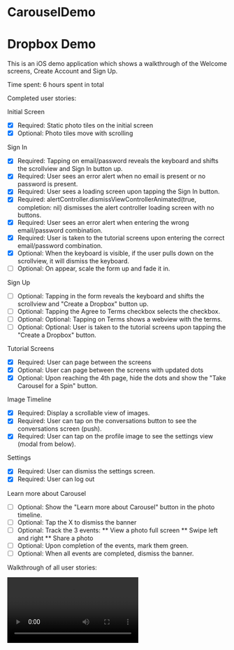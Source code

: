 # CarouselDemo

# Dropbox Demo

This is an iOS demo application which shows a walkthrough of the Welcome screens, Create Account and Sign Up.

Time spent: 6 hours spent in total

Completed user stories:

Initial Screen
* [x] Required: Static photo tiles on the initial screen
* [x] Optional: Photo tiles move with scrolling

Sign In
* [x] Required: Tapping on email/password reveals the keyboard and shifts the scrollview and Sign In button up.
* [x] Required: User sees an error alert when no email is present or no password is present.
* [x] Required: User sees a loading screen upon tapping the Sign In button.
* [x] Required: alertController.dismissViewControllerAnimated(true, completion: nil) dismisses the alert controller loading screen with no buttons.
* [x] Required: User sees an error alert when entering the wrong email/password combination.
* [x] Required: User is taken to the tutorial screens upon entering the correct email/password combination.
* [x] Optional: When the keyboard is visible, if the user pulls down on the scrollview, it will dismiss the keyboard.
* [ ] Optional: On appear, scale the form up and fade it in.

Sign Up
* [ ] Optional: Tapping in the form reveals the keyboard and shifts the scrollview and "Create a Dropbox" button up.
* [ ] Optional: Tapping the Agree to Terms checkbox selects the checkbox.
* [ ] Optional: Optional: Tapping on Terms shows a webview with the terms.
* [ ] Optional: Optional: User is taken to the tutorial screens upon tapping the "Create a Dropbox" button.

Tutorial Screens
* [x] Required: User can page between the screens
* [x] Optional: User can page between the screens with updated dots
* [x] Optional: Upon reaching the 4th page, hide the dots and show the "Take Carousel for a Spin" button.

Image Timeline
* [x] Required: Display a scrollable view of images.
* [x] Required: User can tap on the conversations button to see the conversations screen (push).
* [x] Required: User can tap on the profile image to see the settings view (modal from below).

Settings
* [x] Required: User can dismiss the settings screen.
* [x] Required: User can log out

Learn more about Carousel
* [ ] Optional: Show the "Learn more about Carousel" button in the photo timeline.
* [ ] Optional: Tap the X to dismiss the banner
* [ ] Optional: Track the 3 events:
** View a photo full screen
** Swipe left and right
** Share a photo
* [ ] Optional: Upon completion of the events, mark them green.
* [ ] Optional: When all events are completed, dismiss the banner.

Walkthrough of all user stories:

![Video Walkthrough](CarouselDemo.mov)


